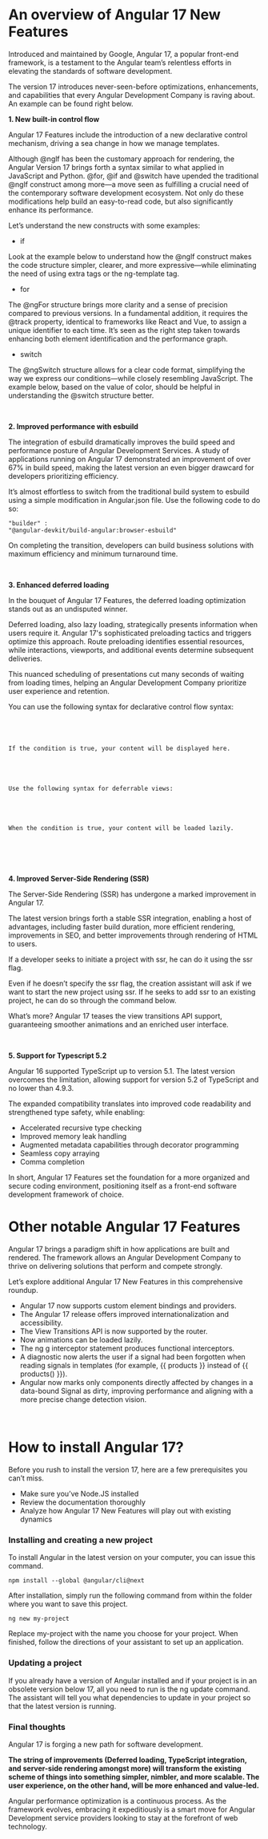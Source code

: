 # An overview of Angular 17 New Features

Introduced and maintained by Google, Angular 17, a popular front-end framework, is a testament to the Angular team’s relentless efforts in elevating the standards of software development.

The version 17 introduces never-seen-before optimizations, enhancements, and capabilities that every Angular Development Company is raving about. An example can be found right below.



<b>1. New built-in control flow</b>

Angular 17 Features include the introduction of a new declarative control mechanism, driving a sea change in how we manage templates.

Although @nglf has been the customary approach for rendering, the Angular Version 17 brings forth a syntax similar to what applied in JavaScript and Python. @for, @if and @switch have upended the traditional @nglf construct among more—a move seen as fulfilling a crucial need of the contemporary software development ecosystem. Not only do these modifications help build an easy-to-read code, but also significantly enhance its performance.

Let’s understand the new constructs with some examples:
 
<ul><li>if</li></ul>
Look at the example below to understand how the @nglf construct makes the code structure simpler, clearer, and more expressive—while eliminating the need of using extra tags or the ng-template tag.


<ul><li>for</li></ul>
 The @ngFor structure brings more clarity and a sense of precision compared to previous versions. In a fundamental addition, it requires the @track property, identical to frameworks like React and Vue, to assign a unique identifier to each time. It’s seen as the right step taken towards enhancing both element identification and the performance graph. 


<ul><li>switch</li></ul>
 The @ngSwitch structure allows for a clear code format, simplifying the way we express our conditions—while closely resembling JavaScript. The example below, based on the value of color, should be helpful in understanding the @switch structure better. 

&nbsp;</br>


<p>
<b>2. Improved performance with esbuild</b>
 
The integration of esbuild dramatically improves the build speed and performance posture of Angular Development Services. A study of applications running on Angular 17 demonstrated an improvement of over 67% in build speed, making the latest version an even bigger drawcard for developers prioritizing efficiency. 

It’s almost effortless to switch from the traditional build system to esbuild using a simple modification in Angular.json file. Use the following code to do so:

<code>"builder" : "@angular-devkit/build-angular:browser-esbuild"</code>

On completing the transition, developers can build business solutions with maximum efficiency and minimum turnaround time. 
</p>

&nbsp;</br>

<p>
<b>3. Enhanced deferred loading</b>

In the bouquet of Angular 17 Features, the deferred loading optimization stands out as an undisputed winner. 



Deferred loading, also lazy loading, strategically presents information when users require it. Angular 17's sophisticated preloading tactics and triggers optimize this approach. Route preloading identifies essential resources, while interactions, viewports, and additional events determine subsequent deliveries. 

This nuanced scheduling of presentations cut many seconds of waiting from loading times, helping an Angular Development Company prioritize user experience and retention. 

You can use the following syntax for declarative control flow syntax:
<code>
<div @if="condition">

If the condition is true, your content will be displayed here.

</div>

Use the following syntax for deferrable views:

<div @defer="condition">

When the condition is true, your content will be loaded lazily.

</div>
</code>

</p>

&nbsp;</br>

<p>
<b>4. Improved Server-Side Rendering (SSR)</b>
 
The Server-Side Rendering (SSR) has undergone a marked improvement in Angular 17. 

The latest version brings forth a stable SSR integration, enabling a host of advantages, including faster build duration, more efficient rendering, improvements in SEO, and better improvements through rendering of HTML to users.

If a developer seeks to initiate a project with ssr, he can do it using the ssr flag. 



Even if he doesn’t specify the ssr flag, the creation assistant will ask if we want to start the new project using ssr. If he seeks to add ssr to an existing project, he can do so through the command below.


What’s more? Angular 17 teases the view transitions API support, guaranteeing smoother animations and an enriched user interface.
</p>

&nbsp;</br>

<p>
<b>5. Support for Typescript 5.2</b>

Angular 16 supported TypeScript up to version 5.1. The latest version overcomes the limitation, allowing support for version 5.2 of TypeScript and no lower than 4.9.3.

The expanded compatibility translates into improved code readability and strengthened type safety, while enabling:

<ul>
<li>Accelerated recursive type checking</li>
<li>Improved memory leak handling</li>
<li>Augmented metadata capabilities through decorator programming</li>
<li>Seamless copy arraying</li>
<li>Comma completion</li>
</ul>
</p>

In short, Angular 17 Features set the foundation for a more organized and secure coding environment, positioning itself as a front-end software development framework of choice.

# Other notable Angular 17 Features

Angular 17 brings a paradigm shift in how applications are built and rendered. The framework allows an Angular Development Company to thrive on delivering solutions that perform and compete strongly.

Let’s explore additional Angular 17 New Features in this comprehensive roundup.

<ul>
<li>Angular 17 now supports custom element bindings and providers.</li>
<li>The Angular 17 release offers improved internationalization and accessibility.</li>
<li>The View Transitions API is now supported by the router.</li>
<li>Now animations can be loaded lazily.</li>
<li>The ng g interceptor statement produces functional interceptors.</li>
<li>A diagnostic now alerts the user if a signal had been forgotten when reading signals in templates (for example, {{ products }} instead of {{ products() }}).</li>
<li>Angular now marks only components directly affected by changes in a data-bound Signal as dirty, improving performance and aligning with a more precise change detection vision.</li>
</ul>

&nbsp;</br>

# How to install Angular 17?

Before you rush to install the version 17, here are a few prerequisites you can’t miss.

<ul>
<li>Make sure you’ve Node.JS installed</li>
<li>Review the documentation thoroughly</li>
<li>Analyze how Angular 17 New Features will play out with existing dynamics</li>
</ul>

<h3>Installing and creating a new project</h3>

To install Angular in the latest version on your computer, you can issue this command.

<code>npm install --global @angular/cli@next</code>

After installation, simply run the following command from within the folder where you want to save this project.

<code>ng new my-project</code>

Replace my-project with the name you choose for your project. When finished, follow the directions of your assistant to set up an application.


<h3>Updating a project</h3>

If you already have a version of Angular installed and if your project is in an obsolete version below 17, all you need to run is the ng update command. The assistant will tell you what dependencies to update in your project so that the latest version is running.


<h3>Final thoughts</h3>
Angular 17 is forging a new path for software development.

<b>The string of improvements (Deferred loading, TypeScript integration, and server-side rendering amongst more) will transform the existing scheme of things into something simpler, nimbler, and more scalable. The user experience, on the other hand, will be more enhanced and value-led.</b>

Angular performance optimization is a continuous process. As the framework evolves, embracing it expeditiously is a smart move for Angular Development service providers looking to stay at the forefront of web technology.


